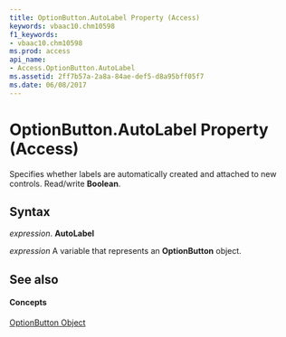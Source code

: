 ```yaml
---
title: OptionButton.AutoLabel Property (Access)
keywords: vbaac10.chm10598
f1_keywords:
- vbaac10.chm10598
ms.prod: access
api_name:
- Access.OptionButton.AutoLabel
ms.assetid: 2ff7b57a-2a8a-84ae-def5-d8a95bff05f7
ms.date: 06/08/2017
---
```



# OptionButton.AutoLabel Property (Access)

Specifies whether labels are automatically created and attached to new controls. Read/write **Boolean**.


## Syntax

 _expression_. **AutoLabel**

 _expression_ A variable that represents an **OptionButton** object.


## See also


#### Concepts


[OptionButton Object](optionbutton-object-access.md)

